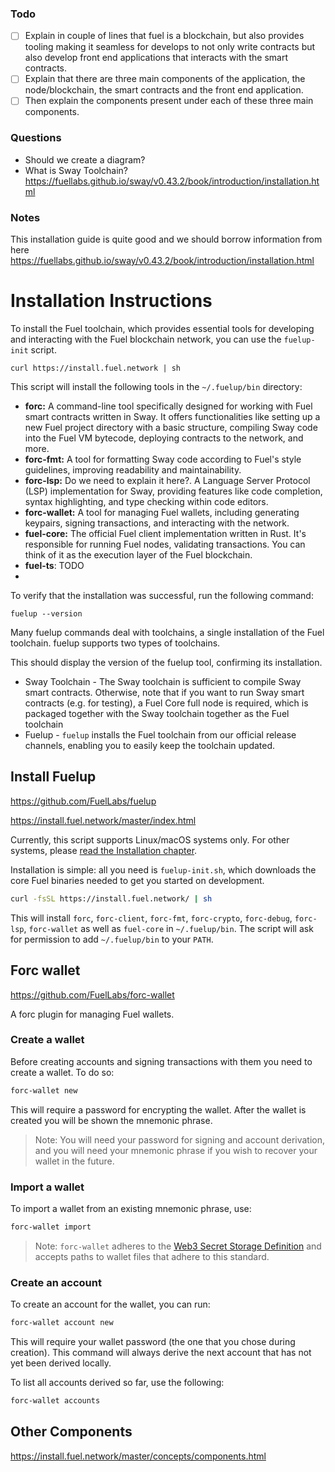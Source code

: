 ### Todo

- [ ] Explain in couple of lines that fuel is a blockchain, but also provides tooling making it seamless for
  develops to not only write contracts but also develop front end applications that interacts with the smart contracts.
- [ ] Explain that there are three main components of the application, the node/blockchain, the smart contracts and the
  front end application.
- [ ] Then explain the components present under each of these three main components.

### Questions

- Should we create a diagram?
- What is Sway Toolchain? https://fuellabs.github.io/sway/v0.43.2/book/introduction/installation.html

### Notes

This installation guide is quite good and we should borrow information from
here https://fuellabs.github.io/sway/v0.43.2/book/introduction/installation.html

# Installation Instructions

To install the Fuel toolchain, which provides essential tools for developing and interacting with the Fuel blockchain
network, you can use the `fuelup-init` script.

```
curl https://install.fuel.network | sh
```

This script will install the following tools in the `~/.fuelup/bin` directory:

- **forc:** A command-line tool specifically designed for working with Fuel smart contracts written in Sway. It offers
  functionalities like setting up a new Fuel project directory with a basic structure, compiling Sway code into the Fuel
  VM bytecode, deploying contracts to the network, and more.
- **forc-fmt:** A tool for formatting Sway code according to Fuel's style guidelines, improving readability and
  maintainability.
- **forc-lsp:** Do we need to explain it here?. A Language Server Protocol (LSP) implementation for Sway, providing
  features like code completion, syntax highlighting, and type checking within code editors.
- **forc-wallet:** A tool for managing Fuel wallets, including generating keypairs, signing transactions, and
  interacting with the network.
- **fuel-core:** The official Fuel client implementation written in Rust. It's responsible for running Fuel nodes,
  validating transactions. You can think of it as the execution layer of the Fuel blockchain.
- **fuel-ts**: TODO
-

To verify that the installation was successful, run the following command:

```
fuelup --version
```

Many fuelup commands deal with toolchains, a single installation of the Fuel toolchain. fuelup supports two types of 
toolchains.

This should display the version of the fuelup tool, confirming its installation.

* Sway Toolchain - The Sway toolchain is sufficient to compile Sway smart contracts. Otherwise, note that if you want to run Sway smart contracts (e.g. for testing), a Fuel Core full node is required, which is packaged together with the Sway toolchain together as the Fuel toolchain
* Fuelup - `fuelup` installs the Fuel toolchain from our official release channels, enabling you to easily keep the toolchain updated.   



## Install Fuelup
https://github.com/FuelLabs/fuelup

https://install.fuel.network/master/index.html



Currently, this script supports Linux/macOS systems only. For other systems, please [read the Installation chapter](https://fuellabs.github.io/fuelup/master/installation/other.html).

Installation is simple: all you need is `fuelup-init.sh`, which downloads the core Fuel binaries needed to get you started on development.

```sh
curl -fsSL https://install.fuel.network/ | sh
```
<!-- install:example:end -->

This will install `forc`, `forc-client`, `forc-fmt`, `forc-crypto`, `forc-debug`, `forc-lsp`, `forc-wallet` as well as `fuel-core` in `~/.fuelup/bin`. The script will ask for permission to add `~/.fuelup/bin` to your `PATH`.


## Forc wallet
https://github.com/FuelLabs/forc-wallet

A forc plugin for managing Fuel wallets.

### Create a wallet

Before creating accounts and signing transactions with them you need to create a wallet. To do so:

```sh
forc-wallet new
```

This will require a password for encrypting the wallet. After the wallet is created you will be shown the mnemonic phrase.

> Note: You will need your password for signing and account derivation, and you will need your mnemonic phrase if you wish to recover your wallet in the future.

### Import a wallet

To import a wallet from an existing mnemonic phrase, use:

```sh
forc-wallet import
```

> Note: `forc-wallet` adheres to the [Web3 Secret Storage Definition](https://ethereum.org/en/developers/docs/data-structures-and-encoding/web3-secret-storage) and accepts paths to wallet files that adhere to this standard.

### Create an account

To create an account for the wallet, you can run:

```sh
forc-wallet account new
```

This will require your wallet password (the one that you chose during creation). This command will always derive the next account that has not yet been derived locally.

To list all accounts derived so far, use the following:

```sh
forc-wallet accounts
```



## Other Components
https://install.fuel.network/master/concepts/components.html

